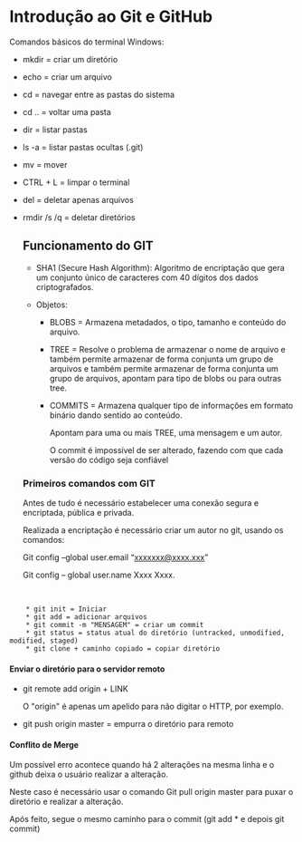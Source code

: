 # Introdução ao Git e GitHub



Comandos básicos do terminal Windows:

* mkdir = criar um diretório

* echo = criar um arquivo

* cd = navegar entre as pastas do sistema

* cd .. = voltar uma pasta

* dir = listar pastas

* ls -a = listar pastas ocultas (.git)

* mv = mover

* CTRL + L = limpar o terminal

* del = deletar apenas arquivos

* rmdir /s /q = deletar diretórios

  

  ## Funcionamento do GIT

  * SHA1 (Secure Hash Algorithm): Algoritmo de encriptação que gera um conjunto único de caracteres com 40 dígitos dos dados criptografados.

  * Objetos: 

    * BLOBS = Armazena metadados, o tipo, tamanho e conteúdo do arquivo.

    * TREE = Resolve o problema de armazenar o nome de arquivo e também permite armazenar de forma conjunta um grupo de arquivos e também permite armazenar de forma conjunta um grupo de arquivos, apontam para tipo de blobs ou para outras tree.

    * COMMITS = Armazena qualquer tipo de informações em formato binário dando sentido ao conteúdo.

      Apontam para uma ou mais TREE, uma mensagem e um autor.

      O commit é impossível de ser alterado, fazendo com que cada versão do código seja confiável

  ### Primeiros comandos com GIT

  Antes de tudo é necessário estabelecer uma conexão segura e encriptada, pública e privada.

  Realizada a encriptação é necessário criar um autor no git, usando os comandos:

  Git config –global user.email “xxxxxxx@xxxx.xxx”

  Git config – global user.name Xxxx Xxxx.

​		

		* git init = Iniciar
		* git add = adicionar arquivos
		* git commit -m "MENSAGEM" = criar um commit
		* git status = status atual do diretório (untracked, unmodified, modified, staged)
		* git clone + caminho copiado = copiar diretório

#### Enviar o diretório para o servidor remoto

* git remote add origin + LINK 

  O "origin" é apenas um apelido para não digitar o HTTP, por exemplo.

* git push origin master = empurra o diretório para remoto

#### Conflito de Merge



Um possível erro acontece quando há 2 alterações na mesma linha e o github deixa o usuário realizar a alteração.

Neste caso é necessário usar o comando Git pull origin master para puxar o diretório e realizar a alteração.

Após feito, segue o mesmo caminho para o commit (git add * e depois git commit)